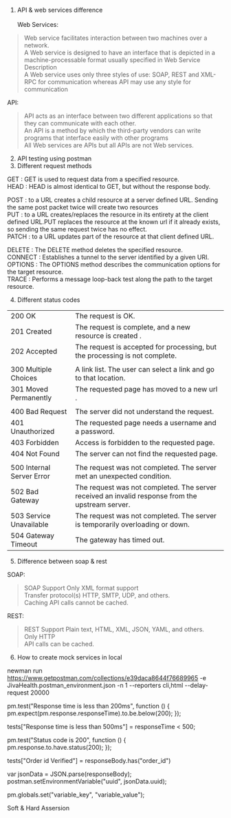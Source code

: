 1. API & web services difference <br><br>
Web Services:
> Web service facilitates interaction between two machines over a network. <br>
> A Web service is designed to have an interface that is depicted in a machine-processable format usually specified in Web Service Description <br> 
> A Web service uses only three styles of use: SOAP, REST and XML-RPC for communication whereas API may use any style for communication <br>

API:
> API acts as an interface between two different applications so that they can communicate with each other. <br>
> An API is a method by which the third-party vendors can write programs that interface easily with other programs <br>
> All Web services are APIs but all APIs are not Web services.


2. API testing using postman
3. Different request methods

GET : GET is used to request data from a specified resource. <br>
HEAD : HEAD is almost identical to GET, but without the response body. <br>

POST : to a URL creates a child resource at a server defined URL. Sending the same post packet twice will create two resources <br>
PUT : to a URL creates/replaces the resource in its entirety at the client defined URL.PUT replaces the resource at the known url if it already exists, so sending the same request twice has no effect. <br>
PATCH : to a URL updates part of the resource at that client defined URL. <br>

DELETE : The DELETE method deletes the specified resource. <br>
CONNECT : Establishes a tunnel to the server identified by a given URI. <br>
OPTIONS : The OPTIONS method describes the communication options for the target resource. <br>
TRACE : Performs a message loop-back test along the path to the target resource. <br>






4. Different status codes



|	                      |                                                                                                          |
|	:--- 	              |	:--- 	                                                                                                 |
|	200 OK	              |	 The request is  OK.                                                                                     | 
|	201 Created	          |	The request is complete, and a new resource is created .	                                             |
|	202 Accepted	      |	The request is accepted for processing, but the processing is not complete.	                             |
|		                  |		                                                                                                     |
|	300 Multiple Choices  |	A link list. The user can select a link and go to that location.	                                     |
|	301 Moved Permanently |	The requested page has moved to a new url .	                                                             |
|		                  |		                                                                                                     |
|	400 Bad Request	      |The server did not understand the request.	                                                             |
|	401 Unauthorized	  |	The requested page needs a username and a password.	                                                     |
|	403 Forbidden	      |	Access is forbidden to the requested page.	                                                             |
|	404 Not Found	      |	The server can not find the requested page.	                                                             |
|		                  |		                                                                                                     |
|	500 Internal Server Error	     |	The request was not completed. The server met an unexpected condition.	                     |
|	502 Bad Gateway	      |	The request was not completed. The server received an invalid response from the upstream server.	     |
|	503 Service Unavailable|	The request was not completed. The server is temporarily overloading or down.	                     |
|	504 Gateway Timeout	   |	The gateway has timed out.	                                                                         |



5. Difference between soap & rest

SOAP:
> SOAP Support Only XML format support  <br>
> Transfer protocol(s)	HTTP, SMTP, UDP, and others. <br>
> Caching	API calls cannot be cached. <br>

REST:
> REST Support Plain text, HTML, XML, JSON, YAML, and others. <br>
> Only HTTP <br>
> API calls can be cached. <br>


6. How to create mock services in local







newman run https://www.getpostman.com/collections/e39daca8644f76689965 -e JivaHealth.postman_environment.json -n 1 --reporters cli,html --delay-request 20000 

 

pm.test("Response time is less than 200ms", function () {
    pm.expect(pm.response.responseTime).to.be.below(200);
});

 

tests["Response time is less than 500ms"] = responseTime < 500;

 

pm.test("Status code is 200", function () {
    pm.response.to.have.status(200);
});

 

tests["Order id Verified"] = responseBody.has("order_id")

 


var jsonData = JSON.parse(responseBody);
postman.setEnvironmentVariable("uuid", jsonData.uuid);

 

pm.globals.set("variable_key", "variable_value");




Soft & Hard Assersion

